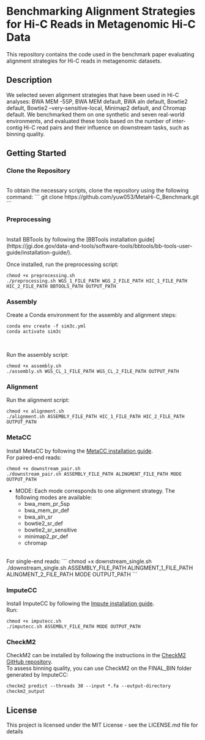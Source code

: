 # Benchmarking Alignment Strategies for Hi-C Reads in Metagenomic Hi-C Data
This repository contains the code used in the benchmark paper evaluating alignment strategies for Hi-C reads in metagenomic datasets.

## Description
We selected seven alignment strategies that have been used in Hi-C analyses: BWA MEM -5SP, BWA MEM default, BWA aln default, Bowtie2 default, Bowtie2 –very-sensitive-local, Minimap2 default, and Chromap default. We benchmarked them on one synthetic and seven real-world environments, and evaluated these tools based on the number of inter-contig Hi-C read pairs and their influence on downstream tasks, such as binning quality.

## Getting Started
### Clone the Repository 
<br>
To obtain the necessary scripts, clone the repository using the following command:
```
git clone https://github.com/yuw053/MetaHi-C_Benchmark.git
```

### Preprocessing 
<br>
Install BBTools by following the [BBTools installation guide](https://jgi.doe.gov/data-and-tools/software-tools/bbtools/bb-tools-user-guide/installation-guide/).

Once installed, run the preprocessing script:
```
chmod +x preprocessing.sh
./preprocessing.sh WGS_1_FILE_PATH WGS_2_FILE_PATH HIC_1_FILE_PATH HIC_2_FILE_PATH BBTOOLS_PATH OUTPUT_PATH
```

### Assembly
Create a Conda environment for the assembly and alignment steps:
```
conda env create -f sim3c.yml
conda activate sim3c
```
<br>

Run the assembly script:
```
chmod +x assembly.sh 
./assembly.sh WGS_CL_1_FILE_PATH WGS_CL_2_FILE_PATH OUTPUT_PATH
```

### Alignment 
Run the alignment script:
```
chmod +x alignment.sh
./alignment.sh ASSEMBLY_FILE_PATH HIC_1_FILE_PATH HIC_2_FILE_PATH OUTPUT_PATH
```

### MetaCC
Install MetaCC by following the [MetaCC installation guide](https://github.com/dyxstat/MetaCC?tab=readme-ov-file#installation-guide).
<br>
For paired-end reads:
```
chmod +x downstream_pair.sh
./downstream_pair.sh ASSEMBLY_FILE_PATH ALINGMENT_FILE_PATH MODE OUTPUT_PATH
```
* MODE: Each mode corresponds to one alignment strategy. The following modes are available:
    * bwa_mem_pr_5sp
    * bwa_mem_pr_def
    * bwa_aln_sr
    * bowtie2_sr_def
    * bowtie2_sr_sensitive
    * minimap2_pr_def
    * chromap
<br>
For single-end reads:
```
chmod +x downstream_single.sh
./downstream_single.sh ASSEMBLY_FILE_PATH ALINGMENT_1_FILE_PATH ALINGMENT_2_FILE_PATH MODE OUTPUT_PATH
```

### ImputeCC
Install ImputeCC by following the [Impute installation guide](https://github.com/dyxstat/ImputeCC?tab=readme-ov-file#installation-guide).
<br>
Run:
```
chmod +x imputecc.sh
./imputecc.sh ASSEMBLY_FILE_PATH MODE OUTPUT_PATH
```

### CheckM2
CheckM2 can be installed by following the instructions in the [CheckM2 GitHub repository](https://github.com/chklovski/CheckM2). <br>
To assess binning quality, you can use CheckM2 on the FINAL_BIN folder generated by ImputeCC:
```
checkm2 predict --threads 30 --input *.fa --output-directory checkm2_output
```

## License
This project is licensed under the MIT License - see the LICENSE.md file for details
